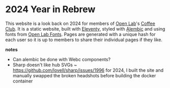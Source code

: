 # 2024 Year in Rebrew

This website is a look back on 2024 for members of [Open Lab](https://openlab.ncl.ac.uk)'s [Coffee Club](https://coffee.openlab.dev).
It is a static website, built with [Eleventy](https://www.11ty.dev/), styled with [Alembic](https://alembic.openlab.dev) and using fonts from [Open Lab Fonts](https://fonts.openlab.dev).
Pages are generated with a unique hash for each user so it is up to members to share their individual pages if they like.

**notes**

- Can alembic be done with Webc components?
- Sharp doesn't like hub SVGs ~ https://github.com/lovell/sharp/issues/1996
  for 2024, I built the site and manually swapped the broken headshots before
  building the docker container
